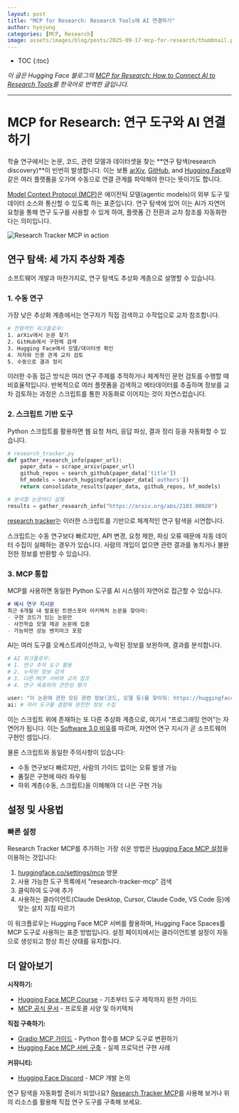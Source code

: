 ```yaml
---
layout: post
title: "MCP for Research: Research Tools에 AI 연결하기"
author: hyojung
categories: [MCP, Research]
image: assets/images/blog/posts/2025-09-17-mcp-for-research/thumbnail.png
---
```

* TOC
{:toc}
<!--toc-->

_이 글은 Hugging Face 블로그의 [MCP for Research: How to Connect AI to Research Tools](https://huggingface.co/blog/mcp-for-research)를 한국어로 번역한 글입니다._

---


# MCP for Research: 연구 도구와 AI 연결하기

학술 연구에서는 논문, 코드, 관련 모델과 데이터셋을 찾는 **연구 탐색(research discovery)**이 빈번히 발생합니다. 이는 보통 [arXiv](https://arxiv.org/), [GitHub](https://github.com/), and [Hugging Face](https://huggingface.co/)와 같은 여러 플랫폼을 오가며 수동으로 연결 관계를 파악해야 한다는 뜻이기도 합니다.

[Model Context Protocol (MCP)](https://huggingface.co/learn/mcp-course/unit0/introduction)은 에이전틱 모델(agentic models)이 외부 도구 및 데이터 소스와 통신할 수 있도록 하는 표준입니다. 연구 탐색에 있어 이는 AI가 자연어 요청을 통해 연구 도구를 사용할 수 있게 하여, 플랫폼 간 전환과 교차 참조를 자동화한다는 의미입니다.

![Research Tracker MCP in action](./assets/mcp-for-research/demo.gif)

## 연구 탐색: 세 가지 추상화 계층

소프트웨어 개발과 마찬가지로, 연구 탐색도 추상화 계층으로 설명할 수 있습니다.

### 1. 수동 연구

가장 낮은 추상화 계층에서는 연구자가 직접 검색하고 수작업으로 교차 참조합니다.

```bash
# 전형적인 워크플로우:
1. arXiv에서 논문 찾기
2. GitHub에서 구현체 검색
3. Hugging Face에서 모델/데이터셋 확인
4. 저자와 인용 관계 교차 검토
5. 수동으로 결과 정리
```

이러한 수동 접근 방식은 여러 연구 주제를 추적하거나 체계적인 문헌 검토를 수행할 때 비효율적입니다. 반복적으로 여러 플랫폼을 검색하고 메타데이터를 추출하며 정보를 교차 검토하는 과정은 스크립트를 통한 자동화로 이어지는 것이 자연스럽습니다.

### 2. 스크립트 기반 도구

Python 스크립트를 활용하면 웹 요청 처리, 응답 파싱, 결과 정리 등을 자동화할 수 있습니다.

```python
# research_tracker.py
def gather_research_info(paper_url):
    paper_data = scrape_arxiv(paper_url)
    github_repos = search_github(paper_data['title'])
    hf_models = search_huggingface(paper_data['authors'])
    return consolidate_results(paper_data, github_repos, hf_models)

# 분석할 논문마다 실행
results = gather_research_info("https://arxiv.org/abs/2103.00020")
```

[research tracker](https://huggingface.co/spaces/dylanebert/research-tracker)는 이러한 스크립트를 기반으로 체계적인 연구 탐색을 시연합니다.

스크립트는 수동 연구보다 빠르지만, API 변경, 요청 제한, 파싱 오류 때문에 자동 데이터 수집이 실패하는 경우가 있습니다. 사람의 개입이 없으면 관련 결과를 놓치거나 불완전한 정보를 반환할 수 있습니다.

### 3. MCP 통합

MCP를 사용하면 동일한 Python 도구를 AI 시스템이 자연어로 접근할 수 있습니다.

```markdown
# 예시 연구 지시문
최근 6개월 내 발표된 트랜스포머 아키텍처 논문을 찾아라:
- 구현 코드가 있는 논문만
- 사전학습 모델 제공 논문에 집중
- 가능하면 성능 벤치마크 포함
```

AI는 여러 도구를 오케스트레이션하고, 누락된 정보를 보완하며, 결과를 분석합니다.

```python
# AI 워크플로우:
# 1. 연구 추적 도구 활용
# 2. 누락된 정보 검색
# 3. 다른 MCP 서버와 교차 참조
# 4. 연구 목표와의 관련성 평가

user: "이 논문에 관한 모든 관련 정보(코드, 모델 등)를 찾아줘: https://huggingface.co/papers/2010.11929"
ai: # 여러 도구를 결합해 완전한 정보 수집
```

이는 스크립트 위에 존재하는 또 다른 추상화 계층으로, 여기서 “프로그래밍 언어”는 자연어가 됩니다. 이는 [Software 3.0 비유](https://youtu.be/LCEmiRjPEtQ?si=J7elM86eW9XCkMFj)를 따르며, 자연어 연구 지시가 곧 소프트웨어 구현인 셈입니다.

물론 스크립트와 동일한 주의사항이 있습니다:

- 수동 연구보다 빠르지만, 사람의 가이드 없이는 오류 발생 가능
- 품질은 구현에 따라 좌우됨
- 하위 계층(수동, 스크립트)을 이해해야 더 나은 구현 가능

## 설정 및 사용법

### 빠른 설정

Research Tracker MCP를 추가하는 가장 쉬운 방법은 [Hugging Face MCP 설정](https://huggingface.co/settings/mcp)을 이용하는 것입니다:

1. [huggingface.co/settings/mcp](https://huggingface.co/settings/mcp) 방문
2. 사용 가능한 도구 목록에서 "research-tracker-mcp" 검색
3. 클릭하여 도구에 추가
4. 사용하는 클라이언트(Claude Desktop, Cursor, Claude Code, VS Code 등)에 맞는 설치 지침 따르기

이 워크플로우는 Hugging Face MCP 서버를 활용하며, Hugging Face Spaces를 MCP 도구로 사용하는 표준 방법입니다. 설정 페이지에서는 클라이언트별 설정이 자동으로 생성되고 항상 최신 상태를 유지합니다.

<script
	type="module"
	src="https://gradio.s3-us-west-2.amazonaws.com/4.36.1/gradio.js"
></script>

<gradio-app theme_mode="light" space="dylanebert/research-tracker-mcp"></gradio-app>

## 더 알아보기

**시작하기:**
- [Hugging Face MCP Course](https://huggingface.co/learn/mcp-course/en/unit1/introduction) - 기초부터 도구 제작까지 완전 가이드
- [MCP 공식 문서](https://modelcontextprotocol.io) - 프로토콜 사양 및 아키텍처

**직접 구축하기:**
- [Gradio MCP 가이드](https://www.gradio.app/guides/building-mcp-server-with-gradio) - Python 함수를 MCP 도구로 변환하기
- [Hugging Face MCP 서버 구축](https://huggingface.co/blog/building-hf-mcp) - 실제 프로덕션 구현 사례

**커뮤니티:**
- [Hugging Face Discord](https://hf.co/join/discord) - MCP 개발 논의

연구 탐색을 자동화할 준비가 되었나요? [Research Tracker MCP](https://huggingface.co/settings/mcp)를 사용해 보거나 위의 리소스를 활용해 직접 연구 도구를 구축해 보세요.